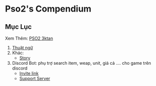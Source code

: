 # Pso2's Compendium
## Mục Lục
Xem Thêm: [PSO2 3ktan](https://pso2.jp.3ktan.site/)
1. [Thuật ngữ](compendium/thuat_ngu.md)
2. Khác:
    * [Story](compendium/other/story.md)
3. Discord Bot: phụ trợ search item, weap, unit, giá cả .... cho game trên discord
    * [Invite link](https://discordapp.com/oauth2/authorize?client_id=409256908684263426&scope=bot&permissions=305523830)
    * [Support Server](https://discord.gg/76HeWzE)